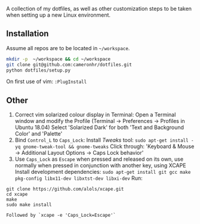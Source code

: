 A collection of my dotfiles, as well as other customization steps to be taken when setting up a new Linux environment.

## Installation

Assume all repos are to be located in `~/workspace`.

```bash
mkdir -p  ~/workspace && cd ~/workspace
git clone git@github.com:cameronhr/dotfiles.git
python dotfiles/setup.py
```
On first use of vim: `:PlugInstall`


## Other

1. Correct vim solarized colour display in Terminal:
    Open a Terminal window and modify the Profile (Terminal -> Preferences -> Profiles in Ubuntu 18.04)
    Select 'Solarized Dark' for both 'Text and Background Color' and 'Palette'
2. Bind `Control_L` to `Caps_Lock`:
    Install _Tweaks_ tool: `sudo apt-get install -yq gnome-tweak-tool && gnome-tweaks`
    Click through: 'Keyboard & Mouse -> Additional Layout Options -> Caps Lock behavior'
3. Use `Caps_Lock` as `Escape` when pressed and released on its own, use normally when pressed in conjunction with another key, using XCAPE
    Install development dependencies: `sudo apt-get install git gcc make pkg-config libx11-dev libxtst-dev libxi-dev`
    Run:
```
git clone https://github.com/alols/xcape.git
cd xcape
make
sudo make install
```
    Followed by `xcape -e 'Caps_Lock=Escape'`
